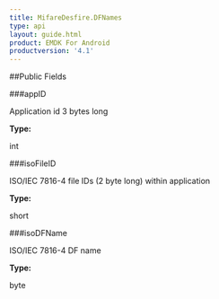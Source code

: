 ```yaml
---
title: MifareDesfire.DFNames
type: api
layout: guide.html
product: EMDK For Android
productversion: '4.1'
---
```





##Public Fields

###appID

Application id 3 bytes long

**Type:**

int

###isoFileID

ISO/IEC 7816-4 file IDs (2 byte long) within application

**Type:**

short

###isoDFName

ISO/IEC 7816-4 DF name

**Type:**

byte









